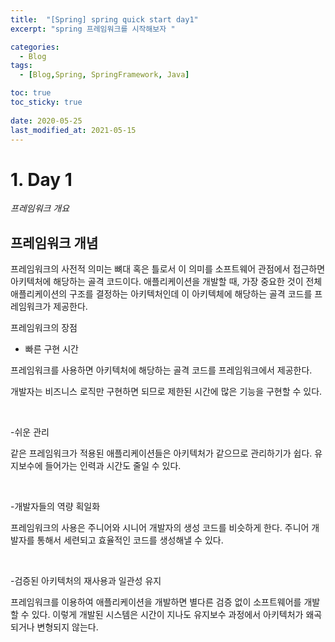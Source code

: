 ```yaml
---
title:  "[Spring] spring quick start day1"
excerpt: "spring 프레임워크를 시작해보자 "

categories:
  - Blog
tags:
  - [Blog,Spring, SpringFramework, Java]

toc: true     
toc_sticky: true
 
date: 2020-05-25
last_modified_at: 2021-05-15
---
```


# 1. Day 1
_프레임워크 개요_

 ## 프레임워크 개념
 프레임워크의 사전적 의미는 뼈대 혹은 틀로서 이 의미를 소프트웨어 관점에서 접근하면 아키텍처에 해당하는 골격 코드이다. 
 애플리케이션을 개발할 때, 가장 중요한 것이 전체 애플리케이션의 구조를 결정하는 아키텍처인데 이 아키텍체에 해당하는 골격 코드를 프레임워크가 제공한다. 
 
프레임워크의 장점

- 빠른 구현 시간

프레임워크를 사용하면 아키텍처에 해당하는 골격 코드를 프레임워크에서 제공한다. 

개발자는 비즈니스 로직만 구현하면 되므로 제한된 시간에 많은 기능을 구현할 수 있다. 

​

-쉬운 관리

같은 프레임워크가 적용된 애플리케이션들은 아키텍처가 같으므로 관리하기가 쉽다. 유지보수에 들어가는 인력과 시간도 줄일 수 있다.

​

-개발자들의 역량 획일화

프레임워크의 사용은 주니어와 시니어 개발자의 생성 코드를 비슷하게 한다. 주니어 개발자를 통해서 세련되고 효율적인 코드를 생성해낼 수 있다. 

​

-검증된 아키텍처의 재사용과 일관성 유지

프레임워크를 이용하여 애플리케이션을 개발하면 별다른 검증 없이 소프트웨어를 개발할 수 있다. 이렇게 개발된 시스템은 시간이 지나도 유지보수 과정에서 아키텍처가 왜곡되거나 변형되지 않는다. 

​

​
